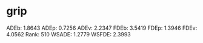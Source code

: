 # grip

ADEb: 1.8643
ADEp: 0.7256
ADEv: 2.2347
FDEb: 3.5419
FDEp: 1.3946
FDEv: 4.0562
Rank: 510
WSADE: 1.2779
WSFDE: 2.3993